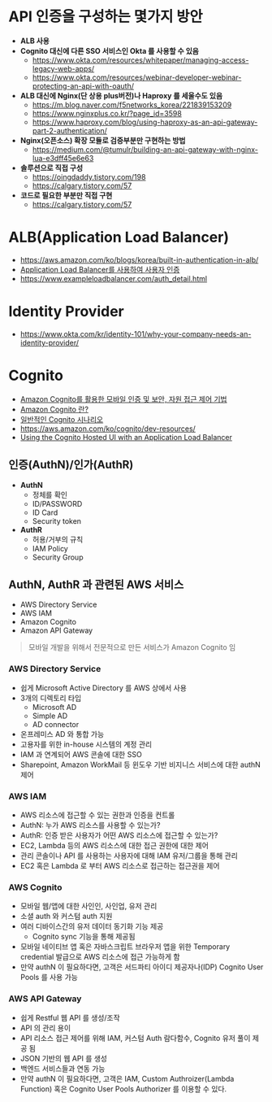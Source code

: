 # API 인증을 구성하는 몇가지 방안

- __ALB 사용__
- __Cognito 대신에 다른 SSO 서비스인 Okta 를 사용할 수 있음__
  - https://www.okta.com/resources/whitepaper/managing-access-legacy-web-apps/
  - https://www.okta.com/resources/webinar-developer-webinar-protecting-an-api-with-oauth/
- __ALB 대신에 Nginx(단 상용 plus버전)나 Haproxy 를 세울수도 있음__
  - https://m.blog.naver.com/f5networks_korea/221839153209
  - https://www.nginxplus.co.kr/?page_id=3598
  - https://www.haproxy.com/blog/using-haproxy-as-an-api-gateway-part-2-authentication/
- __Nginx(오픈소스) 확장 모듈로 검증부분만 구현하는 방법__
  - https://medium.com/@tumulr/building-an-api-gateway-with-nginx-lua-e3dff45e6e63
- __솔루션으로 직접 구성__
  - https://oingdaddy.tistory.com/198
  - https://calgary.tistory.com/57
- __코드로 필요한 부분만 직접 구현__
  - https://calgary.tistory.com/57

# ALB(Application Load Balancer)

- https://aws.amazon.com/ko/blogs/korea/built-in-authentication-in-alb/
- [Application Load Balancer를 사용하여 사용자 인증](https://docs.aws.amazon.com/ko_kr/elasticloadbalancing/latest/application/listener-authenticate-users.html)
- https://www.exampleloadbalancer.com/auth_detail.html

# Identity Provider

- https://www.okta.com/kr/identity-101/why-your-company-needs-an-identity-provider/

# Cognito

- [Amazon Cognito를 활용한 모바일 인증 및 보안, 자원 접근 제어 기법](https://www.youtube.com/watch?v=SiCQtRmvQBY)
- [Amazon Cognito 란?](https://docs.aws.amazon.com/ko_kr/cognito/latest/developerguide/what-is-amazon-cognito.html)
- [일반적인 Cognito 시나리오](https://docs.aws.amazon.com/ko_kr/cognito/latest/developerguide/cognito-scenarios.html)
- https://aws.amazon.com/ko/cognito/dev-resources/
- [Using the Cognito Hosted UI with an Application Load Balancer](https://www.kdgregory.com/index.php?page=aws.albCognito)

## 인증(AuthN)/인가(AuthR)

- __AuthN__
  - 정체를 확인
  - ID/PASSWORD
  - ID Card
  - Security token
- __AuthR__
  - 허용/거부의 규칙
  - IAM Policy
  - Security Group

## AuthN, AuthR 과 관련된 AWS 서비스

- AWS Directory Service
- AWS IAM
- Amazon Cognito
- Amazon API Gateway

> 모바일 개발을 위해서 전문적으로 만든 서비스가 Amazon Cognito 임

### AWS Directory Service

- 쉽게 Microsoft Active Directory 를 AWS 상에서 사용
- 3개의 디렉토리 타입
  - Microsoft AD
  - Simple AD
  - AD connector
- 온프레미스 AD 와 통합 가능
- 고용자를 위한 in-house 시스템의 계정 관리
- IAM 과 연계되어 AWS 콘솔에 대한 SSO
- Sharepoint, Amazon WorkMail 등 윈도우 기반 비지니스 서비스에 대한 authN 제어

### AWS IAM

- AWS 리소스에 접근할 수 있는 권한과 인증을 컨트롤
- AuthN: 누가 AWS 리소스를 사용할 수 있는가?
- AuthR: 인증 받은 사용자가 어떤 AWS 리소스에 접근할 수 있는가?
- EC2, Lambda 등의 AWS 리소스에 대한 접근 권한에 대한 제어
- 관리 콘솔이나 API 를 사용하는 사용자에 대해 IAM 유저/그룹을 통해 관리
- EC2 혹은 Lambda 로 부터 AWS 리소스로 접근하는 접근권을 제어

### AWS Cognito

- 모바일 웹/앱에 대한 사인인, 사인업, 유저 관리
- 소셜 auth 와 커스텀 auth 지원
- 여러 디바이스간의 유저 데이터 동기화 기능 제공
  - Cognito sync 기능을 통해 제공됨
- 모바일 네이티브 앱 혹은 자바스크립트 브라우저 앱을 위한 Temporary credential 발급으로 AWS 리소스에 접근 가능하게 함
- 만약 authN 이 필요하다면, 고객은 서드파티 아이디 제공자나(IDP) Cognito User Pools 를 사용 가능

### AWS API Gateway

- 쉽게 Restful 웹 API 를 생성/조작
- API 의 관리 용이
- API 리소스 접근 제어를 위해 IAM, 커스텀 Auth 람다함수, Cognito 유저 풀이 제공 됨
- JSON 기반의 웹 API 를 생성
- 백엔드 서비스들과 연동 가능
- 만약 authN 이 필요하다면, 고객은 IAM, Custom Authroizer(Lambda Function) 혹은 Cognito User Pools Authorizer 를 이용할 수 있다.

